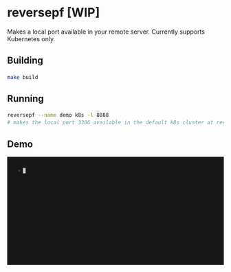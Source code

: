 # reversepf [WIP]

Makes a local port available in your remote server. Currently supports Kubernetes only.

## Building

```bash
make build
```

## Running

```bash
reversepf --name demo k8s -l 8888 
# makes the local port 3306 available in the default k8s cluster at reversepf.reversepf-demo:8888
```

## Demo

![Demo](./assets/demo.gif)
